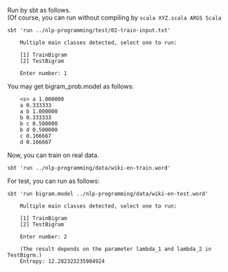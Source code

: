 Run by sbt as follows.  
(Of course, you can run without compiling by ``scala XYZ.scala ARGS Scala``


``sbt 'run ../nlp-programming/test/02-train-input.txt'``

        Multiple main classes detected, select one to run:
        
        [1] TrainBigram
        [2] TestBigram
        
        Enter number: 1

You may get bigram_prob.model as follows:

        <s> a 1.000000  
        a 0.333333  
        a b 1.000000  
        b 0.333333  
        b c 0.500000  
        b d 0.500000  
        c 0.166667  
        d 0.166667  

Now, you can train on real data.

``sbt 'run ../nlp-programming/data/wiki-en-train.word'``

For test, you can run as follows:

``sbt 'run bigram.model ../nlp-programming/data/wiki-en-test.word'``

        Multiple main classes detected, select one to run:
        
        [1] TrainBigram
        [2] TestBigram
        
        Enter number: 2
        
        (The result depends on the parameter lambda_1 and lambda_2 in TestBigrm.)  
        Entropy: 12.282323235904924

